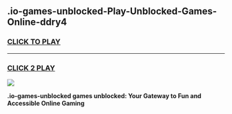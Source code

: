 
## .io-games-unblocked-Play-Unblocked-Games-Online-ddry4
<h3>
<a href="https://premium76.site?title=.io-games-unblocked&ref=25A">CLICK TO PLAY</a></h3>
<hr>

<h3>
<a href="https://premium76.site?title=.io-games-unblocked&ref=25A">CLICK 2 PLAY</a>
  
</h3>

<a href="https://premium76.site?title=.io-games-unblocked&ref=25A"><img src="https://clearcache.store/games.png"></a>


**.io-games-unblocked games unblocked: Your Gateway to Fun and Accessible Online Gaming**

